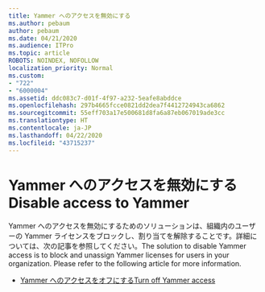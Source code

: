 ```yaml
---
title: Yammer へのアクセスを無効にする
ms.author: pebaum
author: pebaum
ms.date: 04/21/2020
ms.audience: ITPro
ms.topic: article
ROBOTS: NOINDEX, NOFOLLOW
localization_priority: Normal
ms.custom:
- "722"
- "6000004"
ms.assetid: ddc083c7-d01f-4f97-a232-5eafe8abddce
ms.openlocfilehash: 297b4665fcce0821dd2dea7f4412724943ca6862
ms.sourcegitcommit: 55eff703a17e500681d8fa6a87eb067019ade3cc
ms.translationtype: HT
ms.contentlocale: ja-JP
ms.lasthandoff: 04/22/2020
ms.locfileid: "43715237"
---
```

# <a name="disable-access-to-yammer"></a><span data-ttu-id="5071c-102">Yammer へのアクセスを無効にする</span><span class="sxs-lookup"><span data-stu-id="5071c-102">Disable access to Yammer</span></span>

<span data-ttu-id="5071c-p101">Yammer へのアクセスを無効にするためのソリューションは、組織内のユーザーの Yammer ライセンスをブロックし、割り当てを解除することです。詳細については、次の記事を参照してください。</span><span class="sxs-lookup"><span data-stu-id="5071c-p101">The solution to disable Yammer access is to block and unassign Yammer licenses for users in your organization. Please refer to the following article for more information.</span></span>
  
- [<span data-ttu-id="5071c-105">Yammer へのアクセスをオフにする</span><span class="sxs-lookup"><span data-stu-id="5071c-105">Turn off Yammer access</span></span>](https://docs.microsoft.com/yammer/manage-yammer-users/turn-off-user-access)
